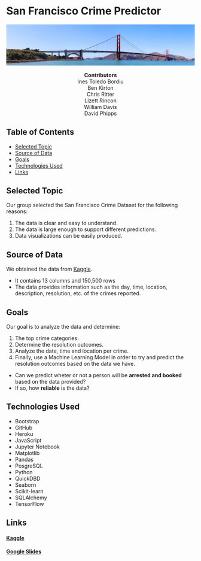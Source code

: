 # <b>San Francisco Crime Predictor</b>

![](./images/golden_gate.jpg)

<div align="center"><b>Contributors</b></div>
<div align="center">Ines Toledo Bordiu</div>
<div align="center">Ben Kirton</div>
<div align="center">Chris Ritter</div>
<div align="center">Lizett Rincon</div>
<div align="center">William Davis</div>
<div align="center">David Phipps</div>

## Table of Contents
- [Selected Topic](https://github.com/noops/sanFranCrimePredictor/tree/lizett_rincon#selected-topic)
- [Source of Data](https://github.com/noops/sanFranCrimePredictor/tree/lizett_rincon#source-of-data)
- [Goals](https://github.com/noops/sanFranCrimePredictor/tree/lizett_rincon#goals)
- [Technologies Used](https://github.com/noops/sanFranCrimePredictor/tree/lizett_rincon#technologies-used)
- [Links](https://github.com/noops/sanFranCrimePredictor/tree/lizett_rincon#links)

## Selected Topic
Our group selected the San Francisco Crime Dataset for the following reasons:
1. The data is clear and easy to understand. 
2. The data is large enough to support different predictions.
3. Data visualizations can be easily produced.

## Source of Data
We obtained the data from [Kaggle](https://www.kaggle.com/roshansharma/sanfranciso-crime-dataset). 
- It contains 13 columns and 150,500 rows
- The data provides information such as the day, time, location, description, resolution, etc. of the crimes reported.

## Goals
Our goal is to analyze the data and determine:
1. The top crime categories.
2. Determine the resolution outcomes.
3. Analyze the date, time and location per crime.
4. Finally, use a Machine Learning Model in order to try and predict the resolution outcomes based on the data we have.
- Can we predict wheter or not a person will be <b>arrested and booked</b> based on the data provided?
- If so, how <b>reliable</b> is the data?

## Technologies Used
- Bootstrap
- GitHub
- Heroku
- JavaScript
- Jupyter Notebook
- Matplotlib
- Pandas
- PosgreSQL
- Python
- QuickDBD
- Seaborn
- Scikit-learn
- SQLAlchemy
- TensorFlow
## Links
#### [Kaggle](https://www.kaggle.com/roshansharm/sanfranciso-crime-datasetin)
#### [Google Slides](https://docs.google.com/presentation/d/15_He1YvD366ukodzkfbG418iSVmOcC6Re9f0O5FfMeI/edit#slide=id.ga64223047d_0_0)

